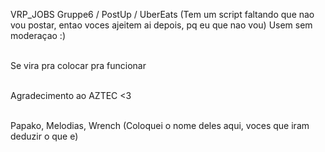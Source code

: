 VRP_JOBS
Gruppe6 / PostUp / UberEats (Tem um script faltando que nao vou postar, entao voces ajeitem ai depois, pq eu que nao vou)
Usem sem moderaçao :)

<br> Se vira pra colocar pra funcionar </br> 

<br> Agradecimento ao AZTEC <3 </br> 

<br> Papako, Melodias, Wrench (Coloquei o nome deles aqui, voces que iram deduzir o que e) </br> 
